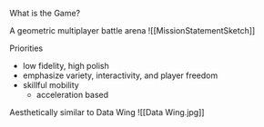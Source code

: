 What is the Game?

A geometric multiplayer battle arena
![[MissionStatementSketch]]

Priorities
- low fidelity, high polish
- emphasize variety, interactivity, and player freedom
- skillful mobility
	- acceleration based


Aesthetically similar to Data Wing
![[Data Wing.jpg]]
